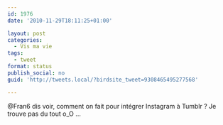 ```yaml
---
id: 1976
date: '2010-11-29T18:11:25+01:00'

layout: post
categories:
  - Vis ma vie
tags:
  - tweet
format: status
publish_social: no
guid: 'http://tweets.local/?birdsite_tweet=9308465495277568'

---
```


@Fran6 dis voir, comment on fait pour intégrer Instagram à Tumblr ? Je trouve pas du tout o\_O …